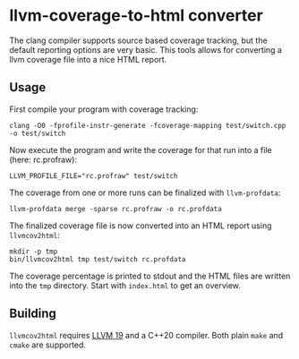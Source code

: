 llvm-coverage-to-html converter
===============================

The clang compiler supports source based coverage tracking, but the default
reporting options are very basic. This tools allows for converting a llvm
coverage file into a nice HTML report.

Usage
-----

First compile your program with coverage tracking:

    clang -O0 -fprofile-instr-generate -fcoverage-mapping test/switch.cpp -o test/switch

Now execute the program and write the coverage for that run into a file (here: rc.profraw):

    LLVM_PROFILE_FILE="rc.profraw" test/switch

The coverage from one or more runs can be finalized with `llvm-profdata`:

    llvm-profdata merge -sparse rc.profraw -o rc.profdata

The finalized coverage file is now converted into an HTML report using `llvmcov2html`:

    mkdir -p tmp
    bin/llvmcov2html tmp test/switch rc.profdata

The coverage percentage is printed to stdout and the HTML files are written into
the `tmp` directory. Start with `index.html` to get an overview.

Building
--------

`llvmcov2html` requires [LLVM 19](https://llvm.org) and a C++20 compiler.
Both plain `make` and `cmake` are supported.
